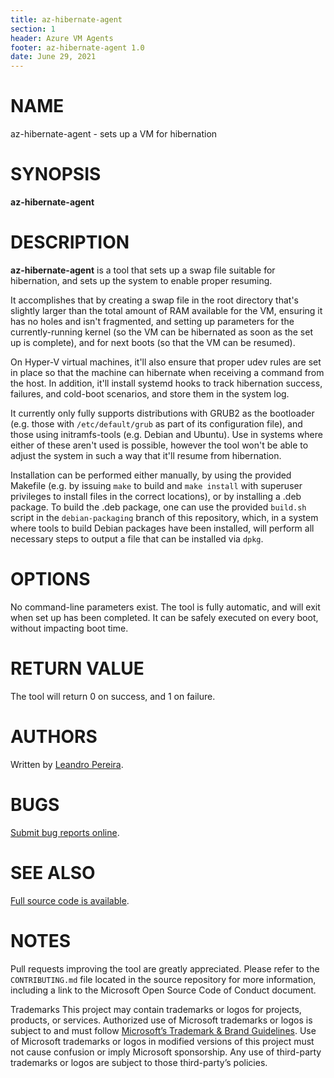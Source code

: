 ```yaml
---
title: az-hibernate-agent
section: 1
header: Azure VM Agents
footer: az-hibernate-agent 1.0
date: June 29, 2021
---
```



# NAME
az-hibernate-agent - sets up a VM for hibernation

# SYNOPSIS
**az-hibernate-agent**

# DESCRIPTION
**az-hibernate-agent** is a tool that sets up a swap file suitable for
hibernation, and sets up the system to enable proper resuming.

It accomplishes that by creating a swap file in the root directory that's slightly
larger than the total amount of RAM available for the VM, ensuring it has no holes
and isn't fragmented, and setting up parameters for the currently-running kernel
(so the VM can be hibernated as soon as the set up is complete), and for next boots
(so that the VM can be resumed).

On Hyper-V virtual machines, it'll also ensure that proper udev rules
are set in place so that the machine can hibernate when receiving a
command from the host.  In addition, it'll install systemd hooks to
track hibernation success, failures, and cold-boot scenarios, and store
them in the system log.


It currently only fully supports distributions with GRUB2 as the bootloader (e.g.
those with `/etc/default/grub` as part of its configuration file), and those using
initramfs-tools (e.g. Debian and Ubuntu).  Use in systems where either of these
aren't used is possible, however the tool won't be able to adjust the system in
such a way that it'll resume from hibernation.

Installation can be performed either manually, by using the provided Makefile
(e.g. by issuing `make` to build and `make install` with superuser privileges
to install files in the correct locations), or by installing a .deb package.  To
build the .deb package, one can use the provided `build.sh` script in the
`debian-packaging` branch of this repository, which, in a system where tools to
build Debian packages have been installed, will perform all necessary steps
to output a file that can be installed via `dpkg`.

# OPTIONS
No command-line parameters exist.  The tool is fully automatic, and
will exit when set up has been completed.
It can be safely executed on every boot, without impacting boot time.

# RETURN VALUE
The tool will return 0 on success, and 1 on failure.

# AUTHORS
Written by [Leandro Pereira](mailto:leandro.pereira@microsoft.com).

# BUGS
[Submit bug reports online](https://github.com/microsoft/az-hibernate-agent/issues).

# SEE ALSO
[Full source code is available](https://github.com/microsoft/az-hibernate-agent/).

# NOTES
Pull requests improving the tool are greatly appreciated.  Please refer
to the `CONTRIBUTING.md` file located in the source repository for more
information, including a link to the Microsoft Open Source Code of
Conduct document.

Trademarks This project may contain trademarks or logos for projects,
products, or services.  Authorized use of Microsoft trademarks or logos is
subject to and must follow [Microsoft’s Trademark & Brand
Guidelines](https://www.microsoft.com/en-us/legal/intellectualproperty/trademarks/usage/general). 
Use of Microsoft trademarks or logos in modified versions of this project
must not cause confusion or imply Microsoft sponsorship.  Any use of
third-party trademarks or logos are subject to those third-party’s policies.
